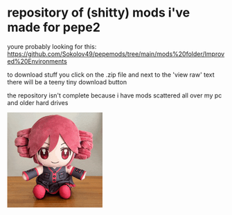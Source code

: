 # repository of (shitty) mods i've made for pepe2
youre probably looking for this:
https://github.com/Sokolov49/pepemods/tree/main/mods%20folder/Improved%20Environments

to download stuff you click on the .zip file and next to the 'view raw' text there will be a teeny tiny download button

the repository isn't complete because i have mods scattered all over my pc and older hard drives

![](https://raw.githubusercontent.com/Sokolov49/pepemods/refs/heads/main/screenshots-ignore/fabric_of_reality.gif)
